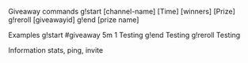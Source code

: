 Giveaway commands
g!start [channel-name] [Time] [winners] [Prize]
g!reroll [giveawayid]
g!end [prize name]

Examples
g!start #giveaway 5m 1 Testing
g!end Testing
g!reroll Testing

Information
stats, ping, invite

